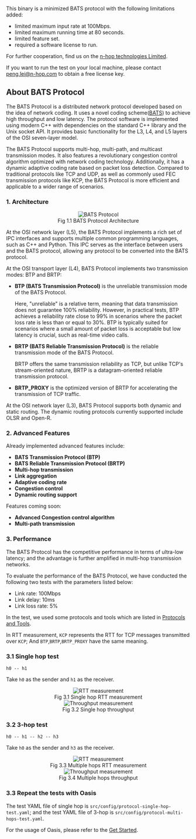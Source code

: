 This binary is a minimized BATS protocol with the following limitations added:

- limited maximum input rate at 100Mbps.
- limited maximum running time at 80 seconds.
- limited feature set.
- required a software license to run.

For further cooperation, find us on the [n-hop technologies Limited](https://www.n-hop.com/).

If you want to run the test on your local machine, please contact [peng.lei@n-hop.com](peng.lei@n-hop.com) to obtain a free license key.

## About BATS Protocol

The BATS Protocol is a distributed network protocol developed based on the idea of network coding. It uses a novel coding scheme([BATS](https://n-hop.com/wp-content/uploads/2022/12/BATS.pdf)) to achieve high throughput and low latency. The protocol software is implemented using modern C++ with dependencies on the standard C++ library and the Unix socket API. It provides basic functionality for the L3, L4, and L5 layers of the OSI seven-layer model.

The BATS Protocol supports multi-hop, multi-path, and multicast transmission modes. It also features a revolutionary congestion control algorithm optimized with network coding technology. Additionally, it has a dynamic adaptive coding rate based on packet loss detection. Compared to traditional protocols like TCP and UDP, as well as commonly used FEC transmission protocols like KCP, the BATS Protocol is more efficient and applicable to a wider range of scenarios.

### 1. Architecture

<div align="center" style="text-align:center"> 
<img src="./imgs/arch.png" alt="BATS Protocol"></div>
<div align="center">Fig 1.1 BATS Protocol Architecture</div>

At the OSI network layer (L5), the BATS Protocol implements a rich set of IPC interfaces and supports multiple common programming languages, such as C++ and Python. This IPC serves as the interface between users and the BATS protocol, allowing any protocol to be converted into the BATS protocol.

At the OSI transport layer (L4), BATS Protocol implements two transmission modes: BTP and BRTP:

  - **BTP (BATS Transmission Protocol)** is the unreliable transmission mode of the BATS Protocol.
    
    Here, "unreliable" is a relative term, meaning that data transmission does not guarantee 100% reliability. However, in practical tests, BTP achieves a reliability rate close to 99% in scenarios where the packet loss rate is less than or equal to 30%. BTP is typically suited for scenarios where a small amount of packet loss is acceptable but low latency is crucial, such as real-time video calls.
  - **BRTP (BATS Reliable Transmission Protocol)** is the reliable transmission mode of the BATS Protocol.
  
    BRTP offers the same transmission reliability as TCP, but unlike TCP's stream-oriented nature, BRTP is a datagram-oriented reliable transmission protocol.

  - **BRTP_PROXY** is the optimized version of BRTP for accelerating the transmission of TCP traffic.

At the OSI network layer (L3), BATS Protocol supports both dynamic and static routing. The dynamic routing protocols currently supported include OLSR and Open-R.

### 2. Advanced Features

Already implemented advanced features include:

- **BATS Transmission Protocol (BTP)**
- **BATS Reliable Transmission Protocol (BRTP)**
- **Multi-hop transmission**
- **Link aggregation**
- **Adaptive coding rate**
- **Congestion control**
- **Dynamic routing support**

Features coming soon:

- **Advanced Congestion control algorithm**
- **Multi-path transmission**

### 3. Performance

The BATS Protocol has the competitive performance in terms of ultra-low latency; and the advantage is further amplified in multi-hop transmission networks.

To evaluate the performance of the BATS Protocol, we have conducted the following two tests with the parameters listed below:

- Link rate: 100Mbps
- Link delay: 10ms
- Link loss rate: 5%

In the test, we used some protocols and tools which are listed in [Protocols and Tools](docs/protocols_and_tools.md).

In RTT measurement, `KCP` represents the RTT for TCP messages transmitted over `KCP`; And `BTP`,`BRTP`,`BRTP_PROXY` have the same meaning.

### 3.1 Single hop test

```
h0 -- h1
```

Take `h0` as the sender and `h1` as the receiver.

<div align="center" style="text-align:center"> 
<img src="./imgs/rtt_cdf_1.svg" alt="RTT measurement"></div>
<div align="center">Fig 3.1 Single hop RTT measurement</div>

<div align="center" style="text-align:center"> 
<img src="./imgs/iperf3_throughput_1.svg" alt="Throughput measurement"></div>
<div align="center">Fig 3.2 Single hop throughput</div>

### 3.2 3-hop test

```
h0 -- h1 -- h2 -- h3
```

Take `h0` as the sender and `h3` as the receiver.

<div align="center" style="text-align:center"> 
<img src="./imgs/rtt_cdf_3.svg" alt="RTT measurement"></div>
<div align="center">Fig 3.3 Multiple hops RTT measurement</div>

<div align="center" style="text-align:center"> 
<img src="./imgs/iperf3_throughput_3.svg" alt="Throughput measurement"></div>
<div align="center">Fig 3.4 Multiple hops throughput</div>

### 3.3 Repeat the tests with Oasis

The test YAML file of single hop is `src/config/protocol-single-hop-test.yaml`; and the test YAML file of 3-hop is `src/config/protocol-multi-hops-test.yaml`.

For the usage of Oasis, please refer to the [Get Started](../docs/get-started.md).
